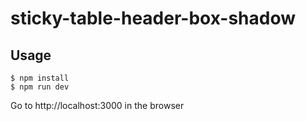 # sticky-table-header-box-shadow

## Usage

```
$ npm install
$ npm run dev
```

Go to http://localhost:3000 in the browser
